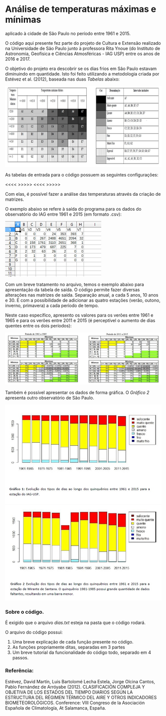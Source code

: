 # Análise de temperaturas máximas e mínimas
aplicado à cidade de São Paulo no período entre 1961 e 2015.

O código aqui presente fez parte do projeto de Cultura e Extensão realizado na Universidade de São Paulo junto à professora Rita Ynoue (do Instituto de Astronomia, Geofísica e Ciências Atmosféricas - IAG USP) entre os anos de 2016 e 2017.

O objetivo do projeto era descobrir se os dias frios em Sâo Paulo estavam diminuindo em quantidade.
Isto foi feito utilizando a metodologia criada por Estévez et al. (2012), baseada nas duas *Tabelas* abaixo:

<img src="Imagens/1.tabelaprojeto.jpg" height=260>

As tabelas de entrada para o código possuem as seguintes configurações:

<<<< >>>>>
<<<< >>>>>

Com elas, é possível fazer a análise das temperaturas através da criação de matrizes.

O exemplo abaixo se refere à saída do programa para os dados do observatório do IAG entre 1961 e 2015 (em formato .csv):

<img src="Imagens/5.exemplo.jpg">

Com um breve tratamento no arquivo, temos o exemplo abaixo para apresentação da tabela de saída.
O código permite fazer diversas alterações nas matrizes de saída. Separação anual, a cada 5 anos, 10 anos e 30. E com a possibilidade de adicionar as quatro estações (verão, outono, inverno, primavera) a cada período de tempo.

Neste caso específico, apresento os valores para os verões entre 1961 e 1965 e para os verões entre 2011 e 2015 (é perceptível o aumento de dias quentes entre os dois períodos):

<img src="Imagens/6.tabela5.jpg">

Também é possível apresentar os dados de forma gráfica. O *Gráfico 2* apresenta outro observatório de São Paulo.

<img src="Imagens/8.grafico1.jpg">
<img src="Imagens/9.grafico2.jpg">


<h3>Sobre o código.</h3>

É exigido que o arquivo *dias.txt* esteja na pasta que o código rodará.

O arquivo do código possui:
<ol>
  <li> Uma breve explicação de cada função presente no código. </li>
  <li> As funções propriamente ditas, separadas em 3 partes </li>
  <li> Um breve tutorial da funcionalidade do código todo, separado em 4 passos. </li>
</ol>


<h3>Referência:</h3>

Estévez, David Martín, Luis Bartolomé Lecha Estela, Jorge Olcina Cantos, Pablo Fernández de Arróyabe (2012). CLASIFICACIÓN COMPLEJA Y OBJETIVA DE LOS ESTADOS DEL TIEMPO DIARIOS SEGÚN LA ESTRUCTURA DEL RÉGIMEN TÉRMICO DEL AIRE Y OTROS INDICADORES BIOMETEOROLÓGICOS. Conference: VIII Congreso de la Asociación Española de Climatología, At Salamanca, España.
